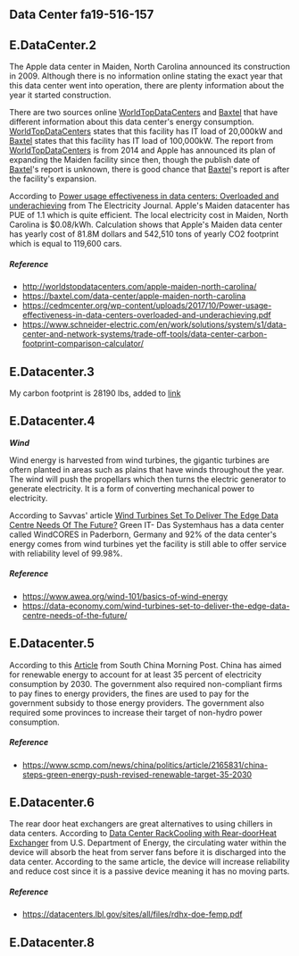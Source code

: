 ## Data Center fa19-516-157
  ## E.DataCenter.2
The Apple data center in Maiden, North Carolina announced its construction in 2009. Although there is no information online stating the exact year that this data center went into operation, there are plenty information about the year it started construction. 

There are two sources online [WorldTopDataCenters](http://worldstopdatacenters.com/apple-maiden-north-carolina/) and [Baxtel](https://baxtel.com/data-center/apple-maiden-north-carolina) that have different information about this data center's energy consumption. [WorldTopDataCenters](http://worldstopdatacenters.com/apple-maiden-north-carolina/) states that this facility has IT load of 20,000kW and [Baxtel](https://baxtel.com/data-center/apple-maiden-north-carolina) states that this facility has IT load of 100,000kW. The report from [WorldTopDataCenters](http://worldstopdatacenters.com/apple-maiden-north-carolina/) is from 2014 and Apple has announced its plan of expanding the Maiden facility since then, though the publish date of  [Baxtel](https://baxtel.com/data-center/apple-maiden-north-carolina)'s report is unknown, there is good chance that [Baxtel](https://baxtel.com/data-center/apple-maiden-north-carolina)'s report is after the facility's expansion. 

According to [Power usage effectiveness in data centers: Overloaded and
underachieving](https://cedmcenter.org/wp-content/uploads/2017/10/Power-usage-effectiveness-in-data-centers-overloaded-and-underachieving.pdf) from The Electricity Journal. Apple's Maiden datacenter has PUE of 1.1 which is quite efficient. The local electricity cost in Maiden, North Carolina is $0.08/kWh. Calculation shows that Apple's Maiden data center has yearly cost of 81.8M dollars and 542,510 tons of yearly CO2 footprint which is equal to 119,600 cars.

##### Reference
* <http://worldstopdatacenters.com/apple-maiden-north-carolina/>
* <https://baxtel.com/data-center/apple-maiden-north-carolina>
* <https://cedmcenter.org/wp-content/uploads/2017/10/Power-usage-effectiveness-in-data-centers-overloaded-and-underachieving.pdf>
* <https://www.schneider-electric.com/en/work/solutions/system/s1/data-center-and-network-systems/trade-off-tools/data-center-carbon-footprint-comparison-calculator/>

## E.Datacenter.3
My carbon footprint is 28190 lbs, added to [link](https://docs.google.com/spreadsheets/d/1gh869zfjA4sVxL8-ga0af2_HLTTuOoD1IReuRSrbq4I/edit#gid=314181983)

## E.Datacenter.4
**_Wind_**

Wind energy is harvested from wind turbines, the gigantic turbines are oftern planted in areas such as plains that have winds throughout the year. The wind will push the propellars which then turns the electric generator to generate electricity. It is a form of converting mechanical power to electricity. 

According to Savvas' article [Wind Turbines Set To Deliver The Edge Data Centre Needs Of The Future?](https://data-economy.com/wind-turbines-set-to-deliver-the-edge-data-centre-needs-of-the-future/) Green IT- Das Systemhaus has a data center called WindCORES in Paderborn, Germany and 92% of the data center's energy comes from wind turbines yet the facility is still able to offer service with reliability level of 99.98%.
##### Reference
* <https://www.awea.org/wind-101/basics-of-wind-energy>
* <https://data-economy.com/wind-turbines-set-to-deliver-the-edge-data-centre-needs-of-the-future/>

## E.Datacenter.5
According to this [Article](https://www.scmp.com/news/china/politics/article/2165831/china-steps-green-energy-push-revised-renewable-target-35-2030) from South China Morning Post. China has aimed for renewable energy to account for at least 35 percent of electricity consumption by 2030. The government also required non-compliant firms to pay fines to energy providers, the fines are used to pay for the government subsidy to those energy providers. The government also required some provinces to increase their target of non-hydro power consumption.

##### Reference 
* <https://www.scmp.com/news/china/politics/article/2165831/china-steps-green-energy-push-revised-renewable-target-35-2030>

## E.Datacenter.6
The rear door heat exchangers are great alternatives to using chillers in data centers. According to [Data Center RackCooling with Rear-doorHeat Exchanger](https://datacenters.lbl.gov/sites/all/files/rdhx-doe-femp.pdf) from U.S. Department of Energy, the circulating water within the device will absorb the heat from server fans before it is discharged into the data center. According to the same article, the device will increase reliability and reduce cost since it is a passive device meaning it has no moving parts. 

##### Reference
* <https://datacenters.lbl.gov/sites/all/files/rdhx-doe-femp.pdf>

## E.Datacenter.8
